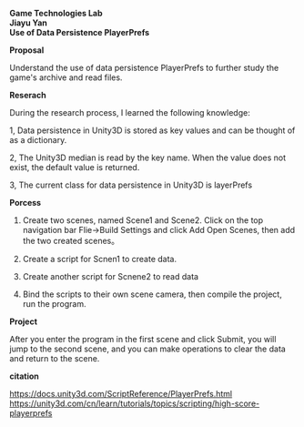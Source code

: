 **Game Technologies Lab**\
**Jiayu Yan**\
**Use of Data Persistence PlayerPrefs**

**Proposal**

Understand the use of data persistence PlayerPrefs to further study the game's archive and read files.

**Reserach**

During the research process, I learned the following knowledge:

1, Data persistence in Unity3D is stored as key values and can be thought of as a dictionary.

2, The Unity3D median is read by the key name. When the value does not exist, the default value is returned.

3, The current class for data persistence in Unity3D is layerPrefs

**Porcess**

1. Create two scenes, named Scene1 and Scene2. Click on the top navigation bar Flie->Build Settings and click Add Open Scenes, then add the two created scenes。

2. Create a script for Scnen1 to create data. 

3. Create another script for Scnene2 to read data

4. Bind the scripts to their own scene camera, then compile the project, run the program.

**Project**

After you enter the program in the first scene and click Submit, you will jump to the second scene, and you can make operations to clear the data and return to the scene.

**citation**

https://docs.unity3d.com/ScriptReference/PlayerPrefs.html \
https://unity3d.com/cn/learn/tutorials/topics/scripting/high-score-playerprefs
